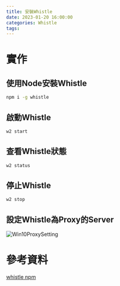 ```yaml
---
title: 安裝Whistle
date: 2023-01-20 16:00:00
categories: Whistle
tags:
---
```


# 實作
## 使用Node安裝Whistle
```bash
npm i -g whistle
```

<!--more-->
## 啟動Whistle
```bash
w2 start
```

## 查看Whistle狀態
```bash
w2 status
```

## 停止Whistle
```bash
w2 stop
```

## 設定Whistle為Proxy的Server

![Win10ProxySetting](Win10ProxySetting.png)

# 參考資料
[whistle npm](https://www.npmjs.com/package/whistle)